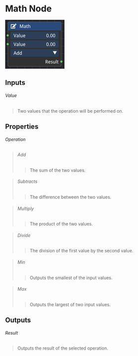 # Math Node

![alt text](<../images/nodes/Math Node.png>)

## Inputs

###### Value
>Two values that the operation will be performed on.

## Properties

###### Operation

>###### Add
>>The sum of the two values.

>###### Subtracts
>>The difference between the two values.

>###### Multiply
>>The product of the two values.

>###### Divide
>>The division of the first value by the second value.

>###### Min
>>Outputs the smallest of the input values.

>###### Max
>>Outputs the largest of two input values.

## Outputs

###### Result
>Outputs the result of the selected operation.
